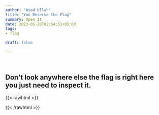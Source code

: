 ```yaml
---
author: "Asad Ullah"
title: "You Deserve the Flag"
summary: Open It
date: 2023-05-28T02:54:51+05:00
tags:
- flag

draft: false

---
```


&nbsp;

## Don't look anywhere else the flag is right here you just need to inspect it.

{{< rawhtml >}}
<!-- aupCTF{y0u-ar3-4-tru3-t1m3-tr4v3l3r} -->
{{< /rawhtml >}}

&nbsp;

&nbsp;

&nbsp;

&nbsp;

&nbsp;

&nbsp;

&nbsp;

&nbsp;